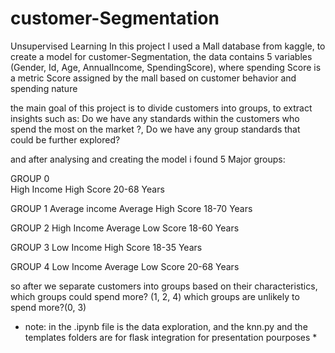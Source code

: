 # customer-Segmentation
Unsupervised Learning
In this project I used a Mall database from kaggle, to create a model for customer-Segmentation, the data contains 5 variables (Gender, Id, Age, AnnualIncome, SpendingScore), where spending Score is a metric Score assigned by the mall based on customer behavior and spending nature

the main goal of this project is to divide customers into groups, to extract insights such as: Do we have any standards within the customers who spend the most on the market ?, Do we have any group standards that could be further explored?

and after analysing and creating the model i found 5 Major groups:

GROUP 0   	  
High Income
High Score
20-68 Years

GROUP 1
Average income
Average High Score
18-70 Years

GROUP 2
High Income
Average Low Score
18-60 Years

GROUP 3
Low Income
High Score
18-35 Years

GROUP 4
Low Income
Average Low Score
20-68 Years

so after we separate customers into groups based on their characteristics, which groups could spend more? (1, 2, 4)
which groups are unlikely to spend more?(0, 3)


* note: in the .ipynb file is the data exploration, and the knn.py and the templates folders are for flask integration for presentation pourposes  *
